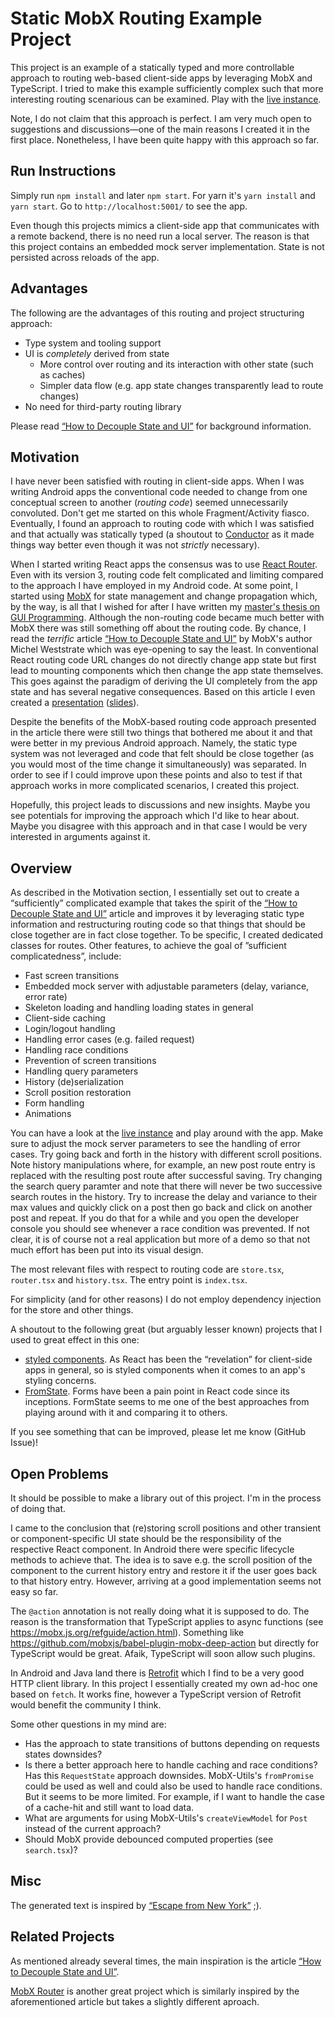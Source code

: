 Static MobX Routing Example Project
===================================

This project is an example of a statically typed and more controllable approach
to routing web-based client-side apps by leveraging MobX and TypeScript. I tried
to make this example sufficiently complex such that more interesting routing
scenarious can be examined. Play with the [live instance][live-instance].

Note, I do not claim that this approach is perfect. I am very much open to
suggestions and discussions—one of the main reasons I created it in the first
place. Nonetheless, I have been quite happy with this approach so far.

  [live-instance]: http://static-mobx-routing.surge.sh


Run Instructions
----------------

Simply run `npm install` and later `npm start`. For yarn it's `yarn install` and
`yarn start`. Go to `http://localhost:5001/` to see the app.

Even though this projects mimics a client-side app that communicates with a
remote backend, there is no need run a local server. The reason is that this
project contains an embedded mock server implementation. State is not persisted
across reloads of the app.


Advantages
----------

The following are the advantages of this routing and project structuring approach:

- Type system and tooling support
- UI is *completely* derived from state
    - More control over routing and its interaction with other state (such as caches)
    - Simpler data flow (e.g. app state changes transparently lead to route changes)
- No need for third-party routing library

Please read [“How to Decouple State and UI”][mobx-article] for background
information.
  

Motivation
----------

I have never been satisfied with routing in client-side apps. When I was writing
Android apps the conventional code needed to change from one conceptual screen
to another (*routing code*) seemed unnecessarily convoluted. Don't get me
started on this whole Fragment/Activity fiasco. Eventually, I found an approach
to routing code with which I was satisfied and that actually was statically typed
(a shoutout to [Conductor][conductor] as it made things way better even though
it was not *strictly* necessary).

When I started writing React apps the consensus was to use [React
Router][react-router]. Even with its version 3, routing code felt complicated
and limiting compared to the approach I have employed in my Android code. At
some point, I started using [MobX][mobx] for state management and change
propagation which, by the way, is all that I wished for after I have written my
[master's thesis on GUI Programming][7guis]. Although the non-routing code
became much better with MobX there was still something off about the routing
code. By chance, I read the *terrific* article [“How to Decouple State and
UI”][mobx-article] by MobX's author Michel Weststrate which was eye-opening to
say the least. In conventional React routing code URL changes do not directly
change app state but first lead to mounting components which then change the app
state themselves. This goes against the paradigm of deriving the UI completely
from the app state and has several negative consequences. Based on this article
I even created a [presentation][presentation] ([slides][presentation-slides]).

Despite the benefits of the MobX-based routing code approach presented in the
article there were still two things that bothered me about it and that were
better in my previous Android approach. Namely, the static type system was not
leveraged and code that felt should be close together (as you would most of the
time change it simultaneously) was separated. In order to see if I could improve
upon these points and also to test if that approach works in more complicated
scenarios, I created this project.

Hopefully, this project leads to discussions and new insights. Maybe you see
potentials for improving the approach which I'd like to hear about. Maybe you
disagree with this approach and in that case I would be very interested in
arguments against it.

  [conductor]: https://github.com/bluelinelabs/Conductor
  [react-router]: https://github.com/ReactTraining/react-router
  [mobx]: https://mobx.js.org/
  [7guis]: https://github.com/eugenkiss/7guis
  [mobx-article]: https://medium.com/@mweststrate/how-to-decouple-state-and-ui-a-k-a-you-dont-need-componentwillmount-cc90b787aa37
  [presentation]: https://github.com/techbo1/react-mobx-intro-tu-berlin
  [presentation-slides]: https://www.slideshare.net/secret/LEzjdIFLT90IVt


Overview
--------

As described in the Motivation section, I essentially set out to create a
“sufficiently” complicated example that takes the spirit of the [“How to
Decouple State and UI”][mobx-article] article and improves it by leveraging
static type information and restructuring routing code so that things that
should be close together are in fact close together. To be specific, I created
dedicated classes for routes. Other features, to achieve the goal of ”sufficient
complicatedness”, include:

- Fast screen transitions
- Embedded mock server with adjustable parameters (delay, variance, error rate)
- Skeleton loading and handling loading states in general
- Client-side caching
- Login/logout handling
- Handling error cases (e.g. failed request)
- Handling race conditions
- Prevention of screen transitions
- Handling query parameters
- History (de)serialization
- Scroll position restoration
- Form handling
- Animations

You can have a look at the [live instance][live-instance] and play around with the
app. Make sure to adjust the mock server parameters to see the handling of error
cases. Try going back and forth in the history with different scroll positions.
Note history manipulations where, for example, an new post route entry is replaced
with the resulting post route after successful saving. Try changing the search query
paramter and note that there will never be two successive search routes in the history.
Try to increase the delay and variance to their max values and quickly click on a post
then go back and click on another post and repeat. If you do that for a while and you
open the developer console you should see whenever a race condition was prevented.
If not clear, it is of course not a real application but more of a demo so that not
much effort has been put into its visual design.

The most relevant files with respect to routing code are `store.tsx`, `router.tsx` and
`history.tsx`. The entry point is `index.tsx`.

For simplicity (and for other reasons) I do not employ dependency injection for the
store and other things.

A shoutout to the following great (but arguably lesser known) projects that I
used to great effect in this one:

- [styled components](https://styled-components.com/).
  As React has been the “revelation” for client-side apps in general, so is
  styled components when it comes to an app's styling concerns.
- [FromState](https://formstate.github.io/).
  Forms have been a pain point in React code since its inceptions. FormState
  seems to me one of the best approaches from playing around with it and
  comparing it to others.

If you see something that can be improved, please let me know (GitHub Issue)!


Open Problems
-------------

It should be possible to make a library out of this project. I'm in the process
of doing that.

I came to the conclusion that (re)storing scroll positions and other transient 
or component-specific UI state should be the responsibility of the respective
React component. In Android there were specific lifecycle methods to achieve
that. The idea is to save e.g. the scroll position of the component to the
current history entry and restore it if the user goes back to that history
entry. However, arriving at a good implementation seems not easy so far.

The `@action` annotation is not really doing what it is supposed to do. The
reason is the transformation that TypeScript applies to async functions (see
<https://mobx.js.org/refguide/action.html>). Something like
<https://github.com/mobxjs/babel-plugin-mobx-deep-action> but directly for
TypeScript would be great. Afaik, TypeScript will soon allow such plugins.

In Android and Java land there is [Retrofit](https://square.github.io/retrofit/)
which I find to be a very good HTTP client library. In this project I essentially
created my own ad-hoc one based on `fetch`. It works fine, however a TypeScript
version of Retrofit would benefit the community I think.

Some other questions in my mind are:

- Has the approach to state transitions of buttons depending on requests states downsides?
- Is there a better approach here to handle caching and race conditions? Has
  this `RequestState` approach downsides. MobX-Utils's `fromPromise` could be used
  as well and could also be used to handle race conditions. But it seems to be more limited.
  For example, if I want to handle the case of a cache-hit and still want to load
  data.
- What are arguments for using MobX-Utils's `createViewModel` for `Post` instead
  of the current approach?
- Should MobX provide debounced computed properties (see `search.tsx`)?


Misc
----

The generated text is inspired by [“Escape from New York”](http://www.imdb.com/title/tt0082340/) ;).


Related Projects
----------------

As mentioned already several times, the main inspiration is the article
[“How to Decouple State and UI”][mobx-article].

[MobX Router][mobx-router] is another great project which is similarly inspired
by the aforementioned article but takes a slightly different aproach.

  [mobx-router]: https://github.com/kitze/mobx-router
